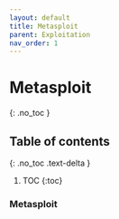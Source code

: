 ```yaml
---
layout: default
title: Metasploit
parent: Exploitation
nav_order: 1
---
```


# Metasploit
{: .no_toc }

## Table of contents
{: .no_toc .text-delta }

1. TOC
{:toc}

### Metasploit
